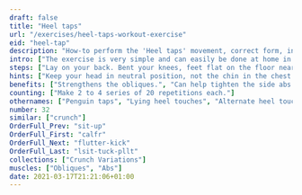 ```yaml
---
draft: false
title: "Heel taps"
url: "/exercises/heel-taps-workout-exercise"
eid: "heel-tap"
description: "How-to perform the 'Heel taps' movement, correct form, instructions and hints. Similar exercises, body parts activated, notes, tips and video demonstration"
intro: ["The exercise is very simple and can easily be done at home in a carpet. A few reps are accessible to any one, while longer reps make the exercise very effective on the abs and obliques."]
steps: ["Lay on your back. Bent your knees, feet flat on the floor near the glutes.", "Lift your shoulders off the ground and touch the right heel with the right hand.", "This is one repetition.", "Keeping the shoulders off the ground, touch the left heel with the left hand.", "This is the second repetition."]
hints: ["Keep your head in neutral position, not the chin in the chest."]
benefits: ["Strengthens the obliques.", "Can help tighten the side abs.", "Highly focused on Abs and Obliques, no other muscles involved."]
counting: ["Make 2 to 4 series of 20 repetitions each."]
othernames: ["Penguin taps", "Lying heel touches", "Alternate heel touches"]
number: 32
similar: ["crunch"]
OrderFull_Prev: "sit-up"
OrderFull_First: "calfr"
OrderFull_Next: "flutter-kick"
OrderFull_Last: "lsit-tuck-pllt"
collections: ["Crunch Variations"]
muscles: ["Obliques", "Abs"]
date: 2021-03-17T21:21:06+01:00
---
```

